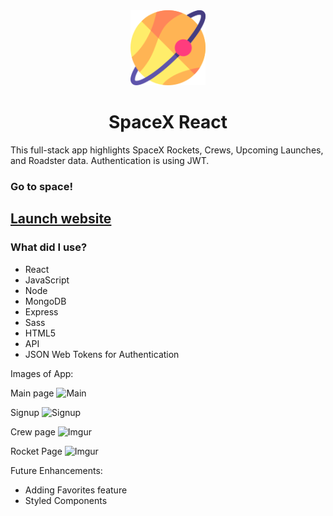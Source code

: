 <div align="center">
  <img width="120px" src="./src/images/astronomy.png" />
</div>

<h1 align="center"> SpaceX React </h1>

This full-stack app highlights SpaceX Rockets, Crews, Upcoming Launches, and Roadster data. Authentication is using JWT.

### Go to space!

## [Launch website](spacexinfo.netlify.app)

### What did I use?

- React
- JavaScript
- Node
- MongoDB
- Express
- Sass
- HTML5
- API
- JSON Web Tokens for Authentication

Images of App:

Main page
![Main](https://i.imgur.com/IXflf4w.png)

Signup
![Signup](https://i.imgur.com/O7f78te.png)

Crew page
![Imgur](https://i.imgur.com/YayqnB5.png)

Rocket Page
![Imgur](https://i.imgur.com/whOHMjs.png)

Future Enhancements:

- Adding Favorites feature
- Styled Components
